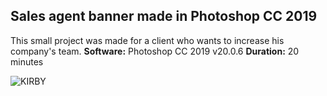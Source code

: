## Sales agent banner made in Photoshop CC 2019

This small project was made for a client who wants to increase his company's team.
**Software:** Photoshop CC 2019 v20.0.6
**Duration:** 20 minutes

![KIRBY](https://github.com/Nordica27/Sales-agent-banner-ps/assets/146860764/af0e0580-b36e-44c2-966a-9feecb847384)
